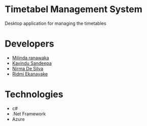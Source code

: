 # Timetabel Management System

Desktop application for managing the timetables

# Developers

  - [Milinda ranawaka](https://github.com/MilindaRanawaka)
  - [Kavindu Sandeepa](https://github.com/KavinduLiyanage)
  - [Nirma De Silva](https://github.com/nirma03)
  - [Ridmi Ekanayake](https://github.com/Ridmi95)

# Technologies
  * c#
  * .Net Framework
  * Azure
